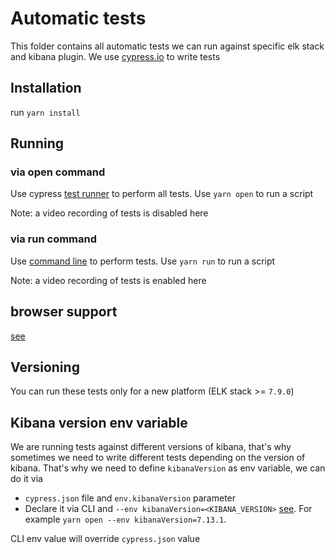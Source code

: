 # Automatic tests
This folder contains all automatic tests we can run against specific elk stack and kibana plugin.
We use [cypress.io](https://www.cypress.io/) to write tests
## Installation
run `yarn install`

## Running
### via open command
Use cypress [test runner](https://docs.cypress.io/guides/core-concepts/test-runner) to perform all tests.  Use `yarn open` to run a script

Note: a video recording of tests is disabled here
### via run command
Use [command line](https://docs.cypress.io/guides/guides/command-line#cypress-run) to perform tests. Use `yarn run` to run a script


Note: a video recording of tests is enabled here
## browser support
[see](https://docs.cypress.io/guides/guides/cross-browser-testing#Continuous-Integration-Strategies)


## Versioning
You can run these tests only for a new platform (ELK stack >= `7.9.0`)

## Kibana version env variable
We are running tests against different versions of kibana, that's why sometimes we need to write different tests depending on the version of kibana.
That's why we need to define `kibanaVersion` as env variable, we can do it via
- `cypress.json` file and `env.kibanaVersion` parameter
- Declare it via CLI and `--env kibanaVersion=<KIBANA_VERSION>` [see](https://docs.cypress.io/guides/guides/environment-variables#Option-4-env).
  For example `yarn open --env kibanaVersion=7.13.1`.

CLI env value will override `cypress.json` value
